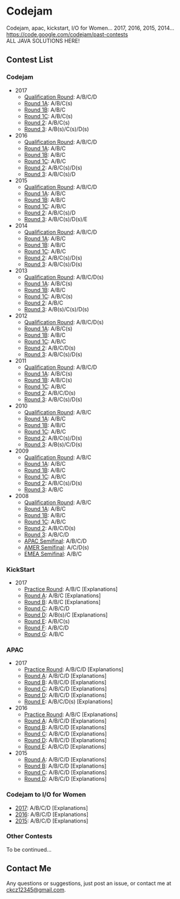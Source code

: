 # Codejam
Codejam, apac, kickstart, I/O for Women...  2017, 2016, 2015, 2014...  
https://code.google.com/codejam/past-contests  
ALL JAVA SOLUTIONS HERE!

## Contest List

### Codejam
- 2017
  - [Qualification Round](codejam/2017/Qualification%20Round): A/B/C/D
  - [Round 1A](codejam/2017/Round1A): A/B/C(s)
  - [Round 1B](codejam/2017/Round1B): A/B/C
  - [Round 1C](codejam/2017/Round1C): A/B/C(s)
  - [Round 2](codejam/2017/Round2): A/B/C(s)
  - [Round 3](codejam/2017/Round3): A/B(s)/C(s)/D(s)
- 2016
  - [Qualification Round](codejam/2016/Qualification%20Round): A/B/C/D
  - [Round 1A](codejam/2016/Round1A): A/B/C
  - [Round 1B](codejam/2016/Round1B): A/B/C
  - [Round 1C](codejam/2016/Round1C): A/B/C
  - [Round 2](codejam/2016/Round2): A/B/C(s)/D(s)
  - [Round 3](codejam/2016/Round3): A/B/C(s)/D
- 2015
  - [Qualification Round](codejam/2015/Qualification%20Round): A/B/C/D
  - [Round 1A](codejam/2015/Round1A): A/B/C
  - [Round 1B](codejam/2015/Round1B): A/B/C
  - [Round 1C](codejam/2015/Round1C): A/B/C
  - [Round 2](codejam/2015/Round2): A/B/C(s)/D
  - [Round 3](codejam/2015/Round3): A/B/C(s)/D(s)/E
- 2014
  - [Qualification Round](codejam/2014/Qualification%20Round): A/B/C/D
  - [Round 1A](codejam/2014/Round1A): A/B/C
  - [Round 1B](codejam/2014/Round1B): A/B/C
  - [Round 1C](codejam/2014/Round1C): A/B/C
  - [Round 2](codejam/2014/Round2): A/B/C(s)/D(s)
  - [Round 3](codejam/2014/Round3): A/B/C(s)/D(s)
- 2013
  - [Qualification Round](codejam/2013/Qualification%20Round): A/B/C/D(s)
  - [Round 1A](codejam/2013/Round1A): A/B/C(s)
  - [Round 1B](codejam/2013/Round1B): A/B/C
  - [Round 1C](codejam/2013/Round1C): A/B/C(s)
  - [Round 2](codejam/2013/Round2): A/B/C
  - [Round 3](codejam/2013/Round3): A/B(s)/C(s)/D(s)
- 2012
  - [Qualification Round](codejam/2012/Qualification%20Round): A/B/C/D(s)
  - [Round 1A](codejam/2012/Round1A): A/B/C(s)
  - [Round 1B](codejam/2012/Round1B): A/B/C
  - [Round 1C](codejam/2012/Round1C): A/B/C
  - [Round 2](codejam/2012/Round2): A/B/C/D(s)
  - [Round 3](codejam/2012/Round3): A/B/C(s)/D(s)
- 2011
  - [Qualification Round](codejam/2011/Qualification%20Round): A/B/C/D
  - [Round 1A](codejam/2011/Round1A): A/B/C(s)
  - [Round 1B](codejam/2011/Round1B): A/B/C(s)
  - [Round 1C](codejam/2011/Round1C): A/B/C
  - [Round 2](codejam/2011/Round2): A/B/C/D(s)
  - [Round 3](codejam/2011/Round3): A/B/C(s)/D(s)
- 2010
  - [Qualification Round](codejam/2010/Qualification%20Round): A/B/C
  - [Round 1A](codejam/2010/Round1A): A/B/C
  - [Round 1B](codejam/2010/Round1B): A/B/C
  - [Round 1C](codejam/2010/Round1C): A/B/C
  - [Round 2](codejam/2010/Round2): A/B/C(s)/D(s)
  - [Round 3](codejam/2010/Round3): A/B(s)/C/D(s)
- 2009
  - [Qualification Round](codejam/2009/Qualification%20Round): A/B/C
  - [Round 1A](codejam/2009/Round1A): A/B/C
  - [Round 1B](codejam/2009/Round1B): A/B/C
  - [Round 1C](codejam/2009/Round1C): A/B/C
  - [Round 2](codejam/2009/Round2): A/B/C(s)/D(s)
  - [Round 3](codejam/2009/Round3): A/B/C
- 2008
  - [Qualification Round](codejam/2008/Qualification%20Round): A/B/C
  - [Round 1A](codejam/2008/Round1A): A/B/C
  - [Round 1B](codejam/2008/Round1B): A/B/C
  - [Round 1C](codejam/2008/Round1C): A/B/C
  - [Round 2](codejam/2008/Round2): A/B/C/D(s)
  - [Round 3](codejam/2008/Round3): A/B/C/D
  - [APAC Semifinal](codejam/2008/Semifinal%20APAC): A/B/C/D
  - [AMER Semifinal](codejam/2008/Semifinal%20AMER): A/C/D(s)
  - [EMEA Semifinal](codejam/2008/Semifinal%20EMEA): A/B/C

### KickStart
- 2017
  - [Practice Round](kickstart/2017/Practice%20Round): A/B/C [Explanations]
  - [Round A](kickstart/2017/RoundA): A/B/C [Explanations]
  - [Round B](kickstart/2017/RoundB): A/B/C [Explanations]
  - [Round C](kickstart/2017/RoundC): A/B/C/D
  - [Round D](kickstart/2017/RoundD): A/B(s)/C [Explanations]
  - [Round E](kickstart/2017/RoundE): A/B/C(s)
  - [Round F](kickstart/2017/RoundF): A/B/C/D
  - [Round G](kickstart/2017/RoundG): A/B/C

### APAC
- 2017
  - [Practice Round](apac/2017/Practice%20Round): A/B/C/D [Explanations]
  - [Round A](apac/2017/RoundA): A/B/C/D [Explanations]
  - [Round B](apac/2017/RoundB): A/B/C/D [Explanations]
  - [Round C](apac/2017/RoundC): A/B/C/D [Explanations]
  - [Round D](apac/2017/RoundD): A/B/C/D [Explanations]
  - [Round E](apac/2017/RoundE): A/B/C/D(s) [Explanations]
- 2016
  - [Practice Round](apac/2016/Practice%20Round): A/B/C [Explanations]
  - [Round A](apac/2016/RoundA): A/B/C/D [Explanations]
  - [Round B](apac/2016/RoundB): A/B/C/D [Explanations]
  - [Round C](apac/2016/RoundC): A/B/C/D [Explanations]
  - [Round D](apac/2016/RoundD): A/B/C/D [Explanations]
  - [Round E](apac/2016/RoundE): A/B/C/D [Explanations]
- 2015
  - [Round A](apac/2015/RoundA): A/B/C/D [Explanations]
  - [Round B](apac/2015/RoundB): A/B/C/D [Explanations]
  - [Round C](apac/2015/RoundC): A/B/C/D [Explanations]
  - [Round D](apac/2015/RoundD): A/B/C/D [Explanations]
  
### Codejam to I/O for Women
- [2017](IO%20for%20Women/2017): A/B/C/D [Explanations]
- [2016](IO%20for%20Women/2016): A/B/C/D [Explanations]
- [2015](IO%20for%20Women/2015): A/B/C/D [Explanations]

### Other Contests
To be continued...

## Contact Me
Any questions or suggestions, just post an issue, or contact me at
 [ckcz12345@gmail.com](mailto:ckcz12345@gmail.com).
